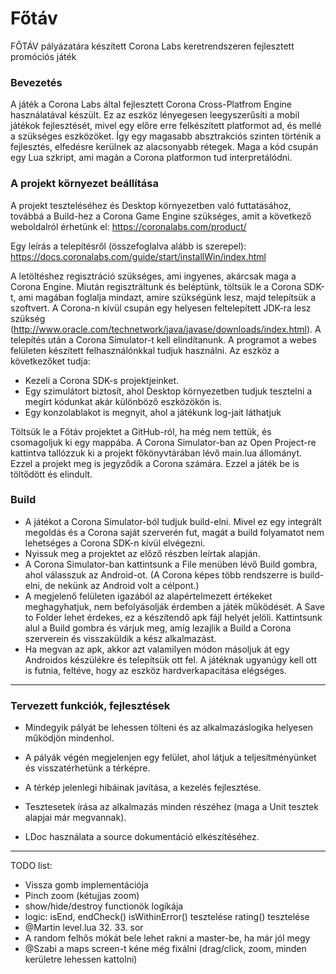 Főtáv
======
FŐTÁV pályázatára készített Corona Labs keretrendszeren fejlesztett promóciós játék

### Bevezetés
A játék a Corona Labs által fejlesztett Corona Cross-Platfrom Engine használatával készült.
Ez az eszköz lényegesen leegyszerűsíti a mobil játékok fejlesztését, mivel egy előre erre felkészített platformot ad, és mellé a szükséges eszközöket.
Így egy magasabb absztrakciós szinten történik a fejlesztés, elfedésre kerülnek az alacsonyabb rétegek.
Maga a kód csupán egy Lua szkript, ami magán a Corona platformon tud interpretálódni.

### A projekt környezet beállítása
A projekt teszteléséhez és Desktop környezetben való futtatásához, továbbá a Build-hez a Corona Game Engine szükséges, amit a következő weboldalról érhetünk el:
https://coronalabs.com/product/

Egy leírás a telepítésről (összefoglalva alább is szerepel):
https://docs.coronalabs.com/guide/start/installWin/index.html

A letöltéshez regisztráció szükséges, ami ingyenes, akárcsak maga a Corona Engine.
Miután regisztráltunk és beléptünk, töltsük le a Corona SDK-t, ami magában foglalja mindazt, amire szükségünk lesz, majd telepítsük a szoftvert. A Corona-n kívül csupán egy helyesen feltelepített JDK-ra lesz szükség (http://www.oracle.com/technetwork/java/javase/downloads/index.html).
A telepítés után a Corona Simulator-t kell elindítanunk. A programot a webes felületen készített felhasználónkkal tudjuk használni. Az eszköz a következőket tudja:
* Kezeli a Corona SDK-s projektjeinket.
* Egy szimulátort biztosít, ahol Desktop környezetben tudjuk tesztelni a megírt kódunkat akár különböző eszközökön is.
* Egy konzolablakot is megnyit, ahol a játékunk log-jait láthatjuk

Töltsük le a Főtáv projektet a GitHub-ról, ha még nem tettük, és csomagoljuk ki egy mappába.
A Corona Simulator-ban az Open Project-re kattintva tallózzuk ki a projekt főkönyvtárában lévő main.lua állományt. Ezzel a projekt meg is jegyződik a Corona számára.
Ezzel a játék be is töltődött és elindult.

### Build
* A játékot a Corona Simulator-ból tudjuk build-elni. Mivel ez egy integrált megoldás és a Corona saját szerverén fut, magát a build folyamatot nem lehetséges a Corona SDK-n kívül elvégezni.
* Nyissuk meg a projektet az előző részben leírtak alapján.
* A Corona Simulator-ban kattintsunk a File menüben lévő Build gombra, ahol válasszuk az Android-ot. (A Corona képes több rendszerre is build-elni, de nekünk az Android volt a célpont.)
* A megjelenő felületen igazából az alapértelmezett értékeket meghagyhatjuk, nem befolyásolják érdemben a játék működését. A Save to Folder lehet érdekes, ez a készítendő apk fájl helyét jelöli. Kattintsunk alul a Build gombra és várjuk meg, amíg lezajlik a Build a Corona szerverein és visszaküldik a kész alkalmazást.
* Ha megvan az apk, akkor azt valamilyen módon másoljuk át egy Androidos készülékre és telepítsük ott fel. A játéknak ugyanúgy kell ott is futnia, feltéve, hogy az eszköz hardverkapacitása elégséges.

---
### Tervezett funkciók, fejlesztések
* Mindegyik pályát be lehessen tölteni és az alkalmazáslogika helyesen működjön mindenhol.
* A pályák végén megjelenjen egy felület, ahol látjuk a teljesítményünket és visszatérhetünk a térképre.
* A térkép jelenlegi hibáinak javítása, a kezelés fejlesztése.

* Tesztesetek írása az alkalmazás minden részéhez (maga a Unit tesztek alapjai már megvannak).
* LDoc használata a source dokumentáció elkészítéséhez.

---

TODO list:
 * Vissza gomb implementációja
 * Pinch zoom (kétujjas zoom)
 * show/hide/destroy functionök logikája
 * logic: isEnd, endCheck()
          isWithinError() tesztelése
          rating() tesztelése
 * @Martin level.lua 32. 33. sor
 * A random felhős mókát bele lehet rakni a master-be, ha már jól megy
 * @Szabi a maps screen-t kéne még fixálni (drag/click, zoom, minden kerületre lehessen kattolni)
